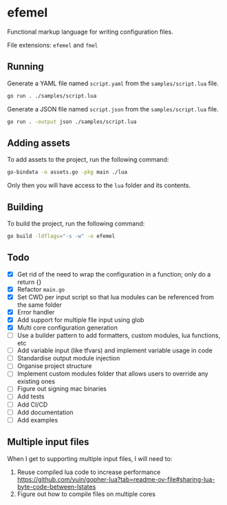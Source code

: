 # efemel

Functional markup language for writing configuration files.

File extensions: `efemel` and `fmel`

## Running

Generate a YAML file named `script.yaml` from the `samples/script.lua` file.

```bash
go run . ./samples/script.lua
```

Generate a JSON file named `script.json` from the `samples/script.lua` file.

```bash
go run . -output json ./samples/script.lua
```

## Adding assets

To add assets to the project, run the following command:

```bash
go-bindata -o assets.go -pkg main ./lua
```

Only then you will have access to the `lua` folder and its contents.

## Building

To build the project, run the following command:

```bash
go build -ldflags="-s -w" -o efemel
```

## Todo

- [x] Get rid of the need to wrap the configuration in a function; only do a return {}
- [x] Refactor `main.go`
- [x] Set CWD per input script so that lua modules can be referenced from the same folder
- [x] Error handler
- [x] Add support for multiple file input using glob
- [x] Multi core configuration generation
- [ ] Use a builder pattern to add formatters, custom modules, lua functions, etc
- [ ] Add variable input (like tfvars) and implement variable usage in code
- [ ] Standardise output module injection
- [ ] Organise project structure
- [ ] Implement custom modules folder that allows users to override any existing ones
- [ ] Figure out signing mac binaries
- [ ] Add tests
- [ ] Add CI/CD
- [ ] Add documentation
- [ ] Add examples

## Multiple input files

When I get to supporting multiple input files, I will need to:

1. Reuse compiled lua code to increase performance https://github.com/yuin/gopher-lua?tab=readme-ov-file#sharing-lua-byte-code-between-lstates
2. Figure out how to compile files on multiple cores
